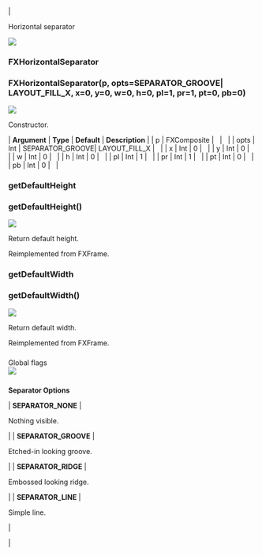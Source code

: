 | 

Horizontal separator

![](../SIMACAERefImages/gui-fxhorizontalseparator.png)

### FXHorizontalSeparator

###   

### FXHorizontalSeparator(p, opts=SEPARATOR\_GROOVE| LAYOUT\_FILL_X, x=0, y=0, w=0, h=0, pl=1, pr=1, pt=0, pb=0)  
![](../IconsReference/butix_top_wline.png)

Constructor.

| **Argument** | **Type** | **Default** | **Description** |
| p | FXComposite |   |   |
| opts | Int | SEPARATOR\_GROOVE| LAYOUT\_FILL_X |   |
| x | Int | 0 |   |
| y | Int | 0 |   |
| w | Int | 0 |   |
| h | Int | 0 |   |
| pl | Int | 1 |   |
| pr | Int | 1 |   |
| pt | Int | 0 |   |
| pb | Int | 0 |   |

### getDefaultHeight

###   

### getDefaultHeight()  
![](../IconsReference/butix_top_wline.png)

Return default height.

Reimplemented from FXFrame.

### getDefaultWidth

###   

### getDefaultWidth()  
![](../IconsReference/butix_top_wline.png)

Return default width.

Reimplemented from FXFrame.

###   
Global flags  
![](../IconsReference/butix_top_wline.png)

### 

**Separator Options**

| **SEPARATOR_NONE** | 

Nothing visible.

 |
| **SEPARATOR_GROOVE** | 

Etched-in looking groove.

 |
| **SEPARATOR_RIDGE** | 

Embossed looking ridge.

 |
| **SEPARATOR_LINE** | 

Simple line.

 |



 |